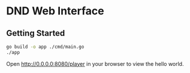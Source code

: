 # DND Web Interface

## Getting Started

```bash
go build -o app ./cmd/main.go
./app
```

Open http://0.0.0.0:8080/player in your browser to view the hello world.
